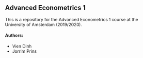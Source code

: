 ## Advanced Econometrics 1
This is a repository for the Advanced Econometrics 1 course at the University of Amsterdam (2019/2020).

#### Authors:
- Vien Dinh
- Jorrim Prins
